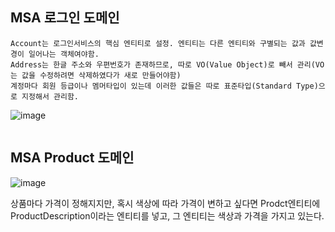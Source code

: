 ## MSA 로그인 도메인

```
Account는 로그인서비스의 핵심 엔티티로 설정. 엔티티는 다른 엔티티와 구별되는 값과 값변경이 일어나는 객체여야함.
Address는 한글 주소와 우편번호가 존재하므로, 따로 VO(Value Object)로 빼서 관리(VO는 값을 수정하려면 삭제하였다가 새로 만들어야함)
계정마다 회원 등급이나 멤머타입이 있는데 이러한 값들은 따로 표준타입(Standard Type)으로 지정해서 관리함.
```


![image](https://user-images.githubusercontent.com/35188271/165228658-3b6e0e82-4d6d-47a2-b7a3-0ae83b17de3d.png)





```

```


## MSA Product 도메인

![image](https://user-images.githubusercontent.com/35188271/165231566-4293c797-26cc-49d2-a47c-e89402e4663b.png)

상품마다 가격이 정해지지만, 혹시 색상에 따라 가격이 변하고 싶다면
Prodct엔티티에 ProductDescription이라는 엔티티를 넣고, 그 엔티티는 색상과 가격을 가지고 있는다.

